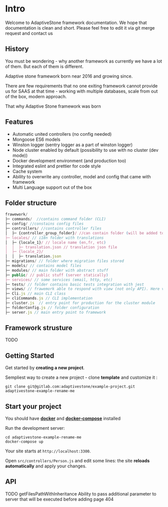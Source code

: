# Intro

Welcome to AdaptiveStone framework documentation. We hope that documentation is clean and short. Please feel free to edit it via git merge request and contact us  

## History 

You must be wondering - why another framework as currently we have a lot of them. But each of them is different. 

Adaptive stone framework born near 2016 and growing since. 

There are few requirements that no one exiting framework cannot provide us for SAAS at that time - working with multiple databases, scale from out of the box, modern approach. 

That why Adaptive Stone framework was born


## Features 

* Automatic united controllers (no config needed)
* Mongoose ES6 models
* Winston logger (sentry logger as a part of winston logger)
* Node cluster enabled by default (possibility to use with no cluster (dev mode))
* Docker development environment (and production too)
* Integrated eslint and prettier for code style
* Cache system 
* Ability to overwrite any controller, model and config that came with framework 
* Multi Language support out of the box


## Folder structure

```js
frawework/ 
├─ commands/  //contains command folder (CLI)
├─ config/ //constains config files
├─ controllers/ //contains controller files
│  ├─ {controller_group_folder}/ //can contain folder (will be added to route)
├─ locales/ // i18n folder with translations
│  ├─ {locale_1}/ // locale name (en,fr, etc)
│  │  ├─ translation.json // translation json file 
│  ├─ {locale_2}/
│  │  ├─ translation.json
├─ migrations/ // folder where migration files stored
├─ models/ // contains model files 
├─ modules/ // main folder with abstract stuff
├─ public/ // public stuff (server statically)
├─ services/ // some services (email, http, etc)
├─ tests/ // folder contains basic tests integration with jest
├─ views/ // frawemork able to respond with view (not only API). Here view files stored
├─ Cli.js // main CLI class
├─ cliCommands.js // CLI implementation 
├─ cluster.js  // entry point for production for the cluster module  
├─ folderConfig.js // folder configuration
├─ server.js // main entry point to framework
```
## Framework strusture 

TODO

## Getting Started

Get started by **creating a new project**.

Sempliest way to create a new project - clone **template** and customize it :

```shell
git clone git@gitlab.com:adaptivestone/example-project.git adaptivestone-example-rename-me
```

## Start your project

You should have **[docker](https://www.docker.com/products/docker-desktop)** and **[docker-compose](https://docs.docker.com/compose/install/)** installed 

Run the development server:

```shell
cd adaptivestone-example-rename-me
docker-compose up
```

Your site starts at `http://localhost:3300`.

Open `src/controllers/Person.js` and edit some lines: the site **reloads automatically** and apply your changes.


## API 

TODO 
getFilesPathWithInheritance
Ability to pass additional parameter to server that will be executed before adding page 404


